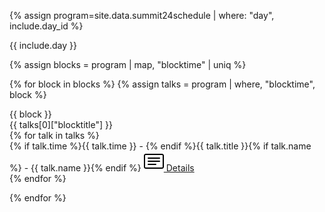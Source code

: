 {% assign program=site.data.summit24schedule | where: "day", include.day_id %}

<div class="schedule-day" id="top-{{ include.day_id }}">{{ include.day }}</div>

{% assign blocks = program | map, "blocktime" | uniq %}

{% for block in blocks %}
{% assign talks = program | where, "blocktime", block %}

<div class="schedule-block-title {{ talks[0]["type"] }}">
  <span class="schedule-block-time">{{ block }}</span><br/><span class="schedule-block-name">{{ talks[0]["blocktitle"] }}</span>
</div>

<div class="schedule-block">
{% for talk in talks %}
<div class="schedule-entry">
<a id="{{ talk.title | slugify }}"/>
{% if talk.time %}<span class="schedule-time">{{ talk.time }}</span> - {% endif %}<span class="schedule-title">{{ talk.title }}</span>{% if talk.name %} - <span class="schedule-author">{{ talk.name }}</span>{% endif %} <a href="#{{ talk.title | slugify }}-details"><img src="/assets/icons/card-text.svg"> Details</a>
</div>
{% endfor %}
</div>

{% endfor %}
